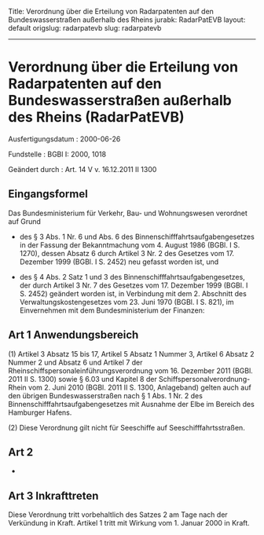 Title: Verordnung über die Erteilung von Radarpatenten auf den Bundeswasserstraßen
  außerhalb des Rheins
jurabk: RadarPatEVB
layout: default
origslug: radarpatevb
slug: radarpatevb

---

# Verordnung über die Erteilung von Radarpatenten auf den Bundeswasserstraßen außerhalb des Rheins (RadarPatEVB)

Ausfertigungsdatum
:   2000-06-26

Fundstelle
:   BGBl I: 2000, 1018

Geändert durch
:   Art. 14 V v. 16.12.2011 II 1300


## Eingangsformel

Das Bundesministerium für Verkehr, Bau- und Wohnungswesen verordnet
auf Grund

-   des § 3 Abs. 1 Nr. 6 und Abs. 6 des Binnenschifffahrtsaufgabengesetzes
    in der Fassung der Bekanntmachung vom 4. August 1986 (BGBl. I S.
    1270), dessen Absatz 6 durch Artikel 3 Nr. 2 des Gesetzes vom 17.
    Dezember 1999 (BGBl. I S. 2452) neu gefasst worden ist, und


-   des § 4 Abs. 2 Satz 1 und 3 des Binnenschifffahrtsaufgabengesetzes,
    der durch Artikel 3 Nr. 7 des Gesetzes vom 17. Dezember 1999 (BGBl. I
    S. 2452) geändert worden ist, in Verbindung mit dem 2. Abschnitt des
    Verwaltungskostengesetzes vom 23. Juni 1970 (BGBl. I S. 821), im
    Einvernehmen mit dem Bundesministerium der Finanzen:





## Art 1 Anwendungsbereich

(1) Artikel 3 Absatz 15 bis 17, Artikel 5 Absatz 1 Nummer 3, Artikel 6
Absatz 2 Nummer 2 und Absatz 6 und Artikel 7 der
Rheinschiffspersonaleinführungsverordnung vom 16. Dezember 2011 (BGBl.
2011 II S. 1300) sowie § 6.03 und Kapitel 8 der
Schiffspersonalverordnung-Rhein vom 2. Juni 2010 (BGBl. 2011 II S.
1300, Anlageband) gelten auch auf den übrigen Bundeswasserstraßen nach
§ 1 Abs. 1 Nr. 2 des Binnenschifffahrtsaufgabengesetzes mit Ausnahme
der Elbe im Bereich des Hamburger Hafens.

(2) Diese Verordnung gilt nicht für Seeschiffe auf
Seeschifffahrtsstraßen.


## Art 2

-


## Art 3 Inkrafttreten

Diese Verordnung tritt vorbehaltlich des Satzes 2 am Tage nach der
Verkündung in Kraft. Artikel 1 tritt mit Wirkung vom 1. Januar 2000 in
Kraft.

